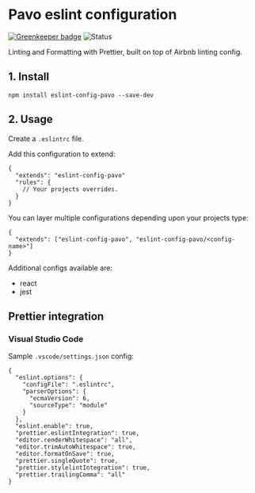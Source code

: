 # Pavo eslint configuration

[![Greenkeeper badge](https://badges.greenkeeper.io/jamiemagique/eslint-config-pavo.svg)](https://greenkeeper.io/)
![Status](https://david-dm.org/jamiemagique/eslint-config-pavo.svg)

Linting and Formatting with Prettier, built on top of Airbnb linting config.

## 1. Install

```
npm install eslint-config-pavo --save-dev
```

## 2. Usage

Create a `.eslintrc` file.

Add this configuration to extend:

```
{
  "extends": "eslint-config-pavo"
  "rules": {
    // Your projects overrides.
  }
}
```

You can layer multiple configurations depending upon your projects type:

```
{
  "extends": ["eslint-config-pavo", "eslint-config-pavo/<config-name>"]
}
```

Additional configs available are:

* react
* jest

## Prettier integration

### Visual Studio Code

Sample `.vscode/settings.json` config:

```
{
  "eslint.options": {
    "configFile": ".eslintrc",
    "parserOptions": {
      "ecmaVersion": 6,
      "sourceType": "module"
    }
  },
  "eslint.enable": true,
  "prettier.eslintIntegration": true,
  "editor.renderWhitespace": "all",
  "editor.trimAutoWhitespace": true,
  "editor.formatOnSave": true,
  "prettier.singleQuote": true,
  "prettier.stylelintIntegration": true,
  "prettier.trailingComma": "all"
}
```
